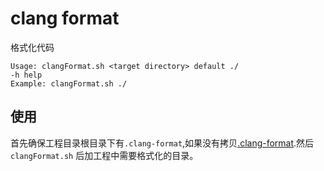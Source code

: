 # clang format

格式化代码

```
Usage: clangFormat.sh <target directory> default ./
-h help
Example: clangFormat.sh ./
```

## 使用

首先确保工程目录根目录下有`.clang-format`,如果没有拷贝[.clang-format](.clang-format).然后`clangFormat.sh` 后加工程中需要格式化的目录。
